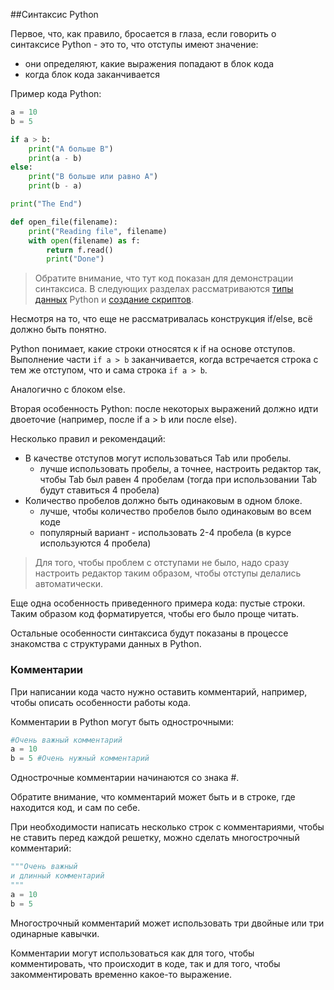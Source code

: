 ##Синтаксис Python

Первое, что, как правило, бросается в глаза, если говорить о синтаксисе Python - это то, что отступы имеют значение:
* они определяют, какие выражения попадают в блок кода
* когда блок кода заканчивается

Пример кода Python:
```python
a = 10
b = 5

if a > b:
    print("A больше B")
    print(a - b)
else:
    print("B больше или равно A")
    print(b - a)

print("The End")

def open_file(filename):
    print("Reading file", filename)
    with open(filename) as f:
        return f.read()
        print("Done")
```

> Обратите внимание, что тут код показан для демонстрации синтаксиса. В следующих разделах рассматриваются [типы данных](../book/03_data_structures/) Python и [создание скриптов](../04_basic_scripts/).

Несмотря на то, что еще не рассматривалась конструкция if/else, всё должно быть понятно.

Python понимает, какие строки относятся к if на основе отступов.
Выполнение части ```if a > b``` заканчивается, когда встречается строка с тем же отступом, что и сама строка ```if a > b```.

Аналогично с блоком else.

Вторая особенность Python: после некоторых выражений должно идти двоеточие (например, после if a > b или после else).

Несколько правил и рекомендаций:
* В качестве отступов могут использоваться Tab или пробелы. 
  * лучше использовать пробелы, а точнее, настроить редактор так, чтобы Tab был равен 4 пробелам (тогда при использовании Tab будут ставиться 4 пробела)
* Количество пробелов должно быть одинаковым в одном блоке.
  * лучше, чтобы количество пробелов было одинаковым во всем коде
  * популярный вариант - использовать 2-4 пробела (в курсе используются 4 пробела)

> Для того, чтобы проблем с отступами не было, надо сразу настроить редактор таким образом, чтобы отступы делались автоматически.


Еще одна особенность приведенного примера кода: пустые строки.
Таким образом код форматируется, чтобы его было проще читать.

Остальные особенности синтаксиса будут показаны в процессе знакомства с структурами данных в Python.

### Комментарии

При написании кода часто нужно оставить комментарий, например, чтобы описать особенности работы кода.

Комментарии в Python могут быть однострочными:
```python
#Очень важный комментарий
a = 10
b = 5 #Очень нужный комментарий
```
Однострочные комментарии начинаются со знака #.

Обратите внимание, что комментарий может быть и в строке, где находится код, и сам по себе.

При необходимости написать несколько строк с комментариями, чтобы не ставить перед каждой решетку, можно сделать многострочный комментарий:
```python
"""Очень важный
и длинный комментарий
"""
a = 10
b = 5
```

Многострочный комментарий может использовать три двойные или три одинарные кавычки.

Комментарии могут использоваться как для того, чтобы комментировать, что происходит в коде, так и для того, чтобы закомментировать временно какое-то выражение.
